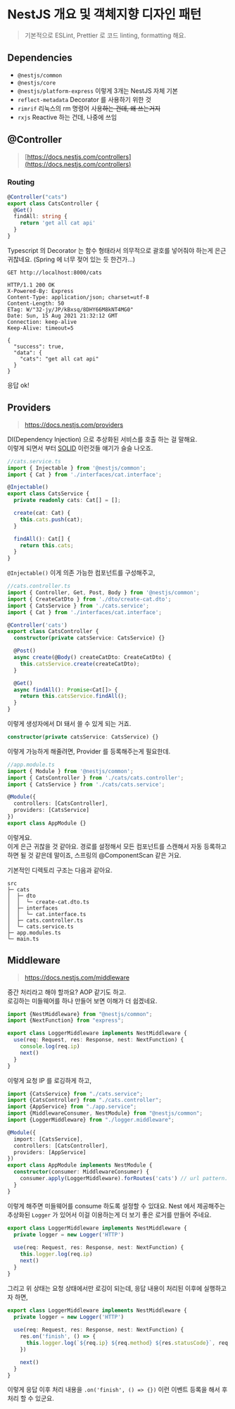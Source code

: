 # NestJS 개요 및 객체지향 디자인 패턴

> 기본적으로 ESLint, Prettier 로 코드 linting, formatting 해요.

## Dependencies
- `@nestjs/common`
- `@nestjs/core`
- `@nestjs/platform-express` 이렇게 3개는 NestJS 자체 기본
- `reflect-metadata` Decorator 를 사용하기 위한 것
- `rimrif` 리눅스의 rm 명령어 사용~~하는 건데, 왜 쓰는거지~~
- `rxjs` Reactive 하는 건데, 나중에 쓰임

## @Controller
> [https://docs.nestjs.com/controllers](https://docs.nestjs.com/controllers)

### Routing
```typescript
@Controller("cats")
export class CatsController {
  @Get()
  findAll: string {
    return 'get all cat api'
  }
}

```
Typescript 의 Decorator 는 함수 형태라서 의무적으로 괄호를 넣어줘야 하는게 은근 귀찮네요. (Spring 에 너무 젖어 있는 듯 한건가...)

```http request
GET http://localhost:8000/cats

HTTP/1.1 200 OK
X-Powered-By: Express
Content-Type: application/json; charset=utf-8
Content-Length: 50
ETag: W/"32-jy/JP/kBxsq/8DHY66M8kNT4MG0"
Date: Sun, 15 Aug 2021 21:32:12 GMT
Connection: keep-alive
Keep-Alive: timeout=5

{
  "success": true,
  "data": {
    "cats": "get all cat api"
  }
}
```
응답 ok!

## Providers
> https://docs.nestjs.com/providers

DI(Dependency Injection) 으로 추상화된 서비스를 호출 하는 걸 말해요.  
이렇게 되면서 부터 [SOLID](https://en.wikipedia.org/wiki/SOLID) 이런것들 얘기가 슬슬 나오죠.  

```typescript
//cats.service.ts
import { Injectable } from '@nestjs/common';
import { Cat } from './interfaces/cat.interface';

@Injectable()
export class CatsService {
  private readonly cats: Cat[] = [];

  create(cat: Cat) {
    this.cats.push(cat);
  }

  findAll(): Cat[] {
    return this.cats;
  }
}
```
`@Injectable()` 이게 의존 가능한 컴포넌트를 구성해주고,
```typescript
//cats.controller.ts
import { Controller, Get, Post, Body } from '@nestjs/common';
import { CreateCatDto } from './dto/create-cat.dto';
import { CatsService } from './cats.service';
import { Cat } from './interfaces/cat.interface';

@Controller('cats')
export class CatsController {
  constructor(private catsService: CatsService) {}

  @Post()
  async create(@Body() createCatDto: CreateCatDto) {
    this.catsService.create(createCatDto);
  }

  @Get()
  async findAll(): Promise<Cat[]> {
    return this.catsService.findAll();
  }
}
```
이렇게 생성자에서 DI 돼서 쓸 수 있게 되는 거죠.
```typescript
constructor(private catsService: CatsService) {}
```

이렇게 가능하게 해줄려면, Provider 를 등록해주는게 필요한데.
```typescript
//app.module.ts
import { Module } from '@nestjs/common';
import { CatsController } from './cats/cats.controller';
import { CatsService } from './cats/cats.service';

@Module({
  controllers: [CatsController],
  providers: [CatsService]
})
export class AppModule {}
```

이렇게요.  
이게 은근 귀찮을 것 같아요. 경로를 설정해서 모든 컴포넌트를 스캔해서 자동 등록하고 하면 될 것 같은데 말이죠, 스프링의 @ComponentScan 같은 거요.

기본적인 디렉토리 구조는 다음과 같아요.
```
src
├─ cats
│  ├─ dto
│  │  └─ create-cat.dto.ts
│  ├─ interfaces
│  │  └─ cat.interface.ts
│  ├─ cats.controller.ts
│  └─ cats.service.ts
├─ app.modules.ts
└─ main.ts
```

## Middleware
> https://docs.nestjs.com/middleware

중간 처리라고 해야 할까요? AOP 같기도 하고.  
로깅하는 미들웨어를 하나 만들어 보면 이해가 더 쉽겠네요.

```typescript
import {NestMiddleware} from "@nestjs/common";
import {NextFunction} from "express";

export class LoggerMiddleware implements NestMiddleware {
  use(req: Request, res: Response, nest: NextFunction) {
    console.log(req.ip)
    next()
  }
}
```
이렇게 요청 IP 를 로깅하게 하고,

```typescript
import {CatsService} from "./cats.service";
import {CatsController} from "./cats.controller";
import {AppService} from "./app.service";
import {MiddlewareConsumer, NestModule} from "@nestjs/common";
import {LoggerMiddleware} from "./logger.middleware";

@Module({
  import: [CatsService],
  controllers: [CatsController],
  providers: [AppService]
})
export class AppModule implements NestModule {
  constructor(consumer: MiddlewareConsumer) {
    consumer.apply(LoggerMiddleware).forRoutes('cats') // url pattern. '*' is all of url
  }
}
```
이렇게 해주면 미들웨어를 consume 하도록 설정할 수 있대요.
Nest 에서 제공해주는 추상화된 `Logger` 가 있어서 이걸 이용하는게 더 보기 좋은 로거를 만들어 주네요.
```typescript
export class LoggerMiddleware implements NestMiddleware {
  private logger = new Logger('HTTP')
  
  use(req: Request, res: Response, nest: NextFunction) {
    this.logger.log(req.ip)
    next()
  }
}
```
그리고 위 상태는 요청 상태에서만 로깅이 되는데, 응답 내용이 처리된 이후에 실행하고자 하면,
```typescript
export class LoggerMiddleware implements NestMiddleware {
  private logger = new Logger('HTTP')
  
  use(req: Request, res: Response, nest: NextFunction) {
    res.on('finish', () => {
      this.logger.log(`${req.ip} ${req.method} ${res.statusCode}`, req.originalUrl)
    })

    next()
  }
}
```
이렇게 응답 이후 처리 내용을 `.on('finish', () => {})` 이런 이벤트 등록을 해서 후처리 할 수 있군요.
